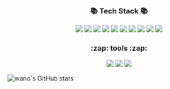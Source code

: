 
<h3 align="center">📚 Tech Stack 📚</h3>
<p align="center">

<img src="https://img.shields.io/badge/Java-007396?style=flat&logo=Java&logoColor=white">
<img src="https://img.shields.io/badge/Spring Boot-6DB33F?style=flat&logo=Spring Boot&logoColor=white">
<img src="https://img.shields.io/badge/Spring-6DB33F?style=flat&logo=Spring&logoColor=white">
<img src="https://img.shields.io/badge/Bootstrap-7952B3?style=flat&logo=Bootstrap&logoColor=white">
<img src="https://img.shields.io/badge/jQuery-0769AD?style=flat&logo=Oracle&logoColor=white">
<img src="https://img.shields.io/badge/JavaScript-F7DF1E?style=flat&logo=Oracle&logoColor=white">
<img src="https://img.shields.io/badge/Thymeleaf-3FE669?style=flat&logo=JavaScript&logoColor=white">
<img src="https://img.shields.io/badge/Gradle-02303A?style=flat&logo=Gradle&logoColor=white">
<img src="https://img.shields.io/badge/Oracle-F80000?style=flat&logo=Oracle&logoColor=white">
<img src="https://img.shields.io/badge/GitHub-181717?style=flat&logo=GitHub&logoColor=white">
</p>
<h3 align="center">:zap: tools :zap:</h3> 
<p align="center">
<img src="https://img.shields.io/badge/IntelliJ IDEA-000000?style=flat&logo=IntelliJ IDEA&logoColor=white">
  <img src="https://img.shields.io/badge/Jenkins-D24939?style=flat&logo=Jenkins&logoColor=white">
    <img src="https://img.shields.io/badge/SVN-F2CA30?style=flat">
</p>




![wano`s GitHub stats](https://github-readme-stats.vercel.app/api?username=jiwanwoo-97&theme=blue&show_icons=true)
